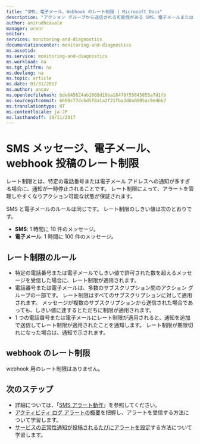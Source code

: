```yaml
---
title: "SMS、電子メール、Webhook のレート制限 | Microsoft Docs"
description: "アクション グループから送信される可能性がある SMS、電子メールまたは webhook 通知の数を Azure で制限する方法を説明します。"
author: anirudhcavale
manager: orenr
editor: 
services: monitoring-and-diagnostics
documentationcenter: monitoring-and-diagnostics
ms.assetid: 
ms.service: monitoring-and-diagnostics
ms.workload: na
ms.tgt_pltfrm: na
ms.devlang: na
ms.topic: article
ms.date: 03/31/2017
ms.author: ancav
ms.openlocfilehash: bde645624ab1860d19ba18470f55845855a7d1fb
ms.sourcegitcommit: 6699c77dcbd5f8a1a2f21fba3d0a0005ac9ed6b7
ms.translationtype: HT
ms.contentlocale: ja-JP
ms.lasthandoff: 10/11/2017
---
```

# <a name="rate-limiting-for-sms-messages-emails-and-webhook-posts"></a>SMS メッセージ、電子メール、webhook 投稿のレート制限
レート制限とは、特定の電話番号または電子メール アドレスへの通知が多すぎる場合に、通知が一時停止されることです。 レート制限によって、アラートを管理しやすくなりアクション可能な状態が保証されます。

SMS と電子メールのルールは同じです。 レート制限のしきい値は次のとおりです。

 - **SMS**: 1 時間に 10 件のメッセージ。
 - **電子メール**: 1 時間に 100 件のメッセージ。

## <a name="rate-limit-rules"></a>レート制限のルール
- 特定の電話番号または電子メールでしきい値で許可された数を超えるメッセージを受信した場合に、レート制限が適用されます。
- 電話番号または電子メールは、多数のサブスクリプション間のアクション グループの一部です。 レート制限はすべてのサブスクリプションに対して適用されます。 メッセージが複数のサブスクリプションから送信された場合であっても、しきい値に達するとただちに制限が適用されます。  
- 1 つの電話番号または電子メールにレート制限が適用されると、通知を追加で送信してレート制限が適用されたことを通知します。 レート制限が期限切れになった場合は、通知で示されます。

## <a name="rate-limit-of-webhooks"></a>webhook のレート制限 ##
webhook 用のレート制限はありません。

## <a name="next-steps"></a>次のステップ ##
* 詳細については、「[SMS アラート動作](monitoring-sms-alert-behavior.md)」を参照してください。
* [アクティビティ ログ アラートの概要](monitoring-overview-alerts.md)を把握し、アラートを受信する方法について学習します。  
* [サービスの正常性通知が投稿されるたびにアラートを設定](monitoring-activity-log-alerts-on-service-notifications.md)する方法について学習します。
